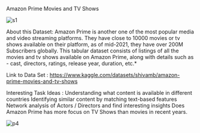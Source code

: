 Amazon Prime Movies and TV Shows

![s1](https://github.com/praveenkumarbarange/P4-Amazon-Prime-Video-Analysis-with-Power-BI/assets/52094094/7b68ec54-8c0e-4277-9eb5-901b33321ee7)

About this Dataset: 
Amazon Prime is another one of the most popular media and video streaming platforms. 
They have close to 10000 movies or tv shows available on their platform, as of mid-2021, they have over 200M Subscribers globally. 
This tabular dataset consists of listings of all the movies and tv shows available on Amazon Prime, along with details such as - cast, directors, ratings, release year, duration, etc.*

Link to Data Set  : https://www.kaggle.com/datasets/shivamb/amazon-prime-movies-and-tv-shows

Interesting Task Ideas : 
Understanding what content is available in different countries
Identifying similar content by matching text-based features
Network analysis of Actors / Directors and find interesting insights
Does Amazon Prime has more focus on TV Shows than movies in recent years.

![p4](https://github.com/praveenkumarbarange/P4-Amazon-Prime-Video-Analysis-with-Power-BI/assets/52094094/10197349-664b-479b-af22-3ae44fd5b70e)

